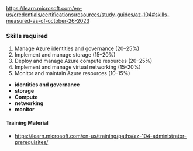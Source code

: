 https://learn.microsoft.com/en-us/credentials/certifications/resources/study-guides/az-104#skills-measured-as-of-october-26-2023

### Skills required
1. Manage Azure identities and governance (20–25%)
2. Implement and manage storage (15–20%)
3. Deploy and manage Azure compute resources (20–25%)
4. Implement and manage virtual networking (15–20%)
5. Monitor and maintain Azure resources (10–15%)

- **identities and governance**
- **storage**
- **Compute**
- **networking**
- **monitor**


#### Training Material
- https://learn.microsoft.com/en-us/training/paths/az-104-administrator-prerequisites/



  

